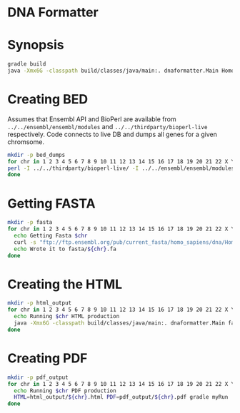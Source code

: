 # DNA Formatter

# Synopsis

```bash
gradle build
java -Xmx6G -classpath build/classes/java/main:. dnaformatter.Main Homo_sapiens.GRCh38.dna.chromosome.22.fa genes.bed output.html
```

# Creating BED

Assumes that Ensembl API and BioPerl are available from `../../ensembl/ensembl/modules` and `../../thirdparty/bioperl-live` respectively. Code connects to live DB and dumps all genes for a given chromsome.

```bash
mkdir -p bed_dumps
for chr in 1 2 3 4 5 6 7 8 9 10 11 12 13 14 15 16 17 18 19 20 21 22 X Y MT; do
perl -I ../../thirdparty/bioperl-live/ -I ../../ensembl/ensembl/modules/ src/main/perl/fetch_genes.pl --host ensembldb.ensembl.org --port 3306 --user anonymous --species human --chromosome $chr --output bed_dumps/${chr}.bed;
done
```

# Getting FASTA

```bash
mkdir -p fasta
for chr in 1 2 3 4 5 6 7 8 9 10 11 12 13 14 15 16 17 18 19 20 21 22 X Y MT; do
  echo Getting Fasta $chr
  curl -s "ftp://ftp.ensembl.org/pub/current_fasta/homo_sapiens/dna/Homo_sapiens.GRCh38.dna.chromosome.${chr}.fa.gz" | gzcat > fasta/${chr}.fa
  echo Wrote it to fasta/${chr}.fa
done
```

# Creating the HTML

```bash
mkdir -p html_output
for chr in 1 2 3 4 5 6 7 8 9 10 11 12 13 14 15 16 17 18 19 20 21 22 X Y MT; do
  echo Running $chr HTML production
  java -Xmx6G -classpath build/classes/java/main:. dnaformatter.Main fasta/${chr}.fa bed_dumps/${chr}.bed html_output/${chr}.html
done
```

# Creating PDF

```bash
mkdir -p pdf_output
for chr in 1 2 3 4 5 6 7 8 9 10 11 12 13 14 15 16 17 18 19 20 21 22 X Y MT; do
  echo Running $chr PDF production
  HTML=html_output/${chr}.html PDF=pdf_output/${chr}.pdf gradle myRun
done
```
